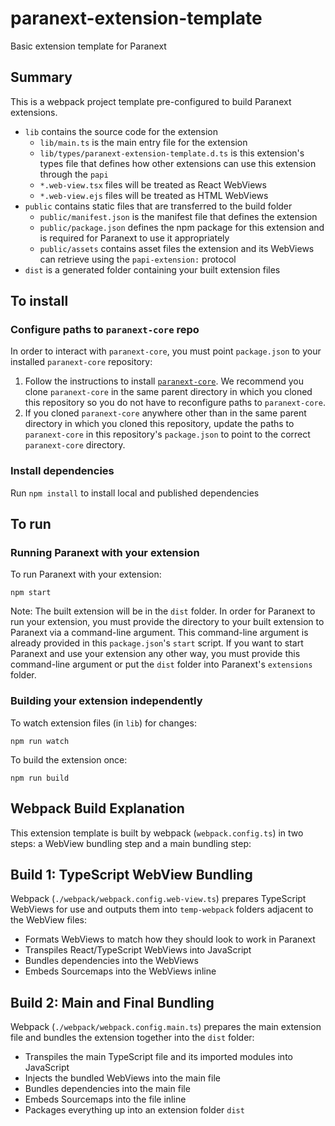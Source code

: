 # paranext-extension-template
Basic extension template for Paranext

## Summary

This is a webpack project template pre-configured to build Paranext extensions.

 - `lib` contains the source code for the extension
   - `lib/main.ts` is the main entry file for the extension
   - `lib/types/paranext-extension-template.d.ts` is this extension's types file that defines how other extensions can use this extension through the `papi`
   - `*.web-view.tsx` files will be treated as React WebViews
   - `*.web-view.ejs` files will be treated as HTML WebViews
 - `public` contains static files that are transferred to the build folder
   - `public/manifest.json` is the manifest file that defines the extension
   - `public/package.json` defines the npm package for this extension and is required for Paranext to use it appropriately
   - `public/assets` contains asset files the extension and its WebViews can retrieve using the `papi-extension:` protocol
 - `dist` is a generated folder containing your built extension files

## To install

### Configure paths to `paranext-core` repo

In order to interact with `paranext-core`, you must point `package.json` to your installed `paranext-core` repository:

1. Follow the instructions to install [`paranext-core`](https://github.com/paranext/paranext-core#developer-install). We recommend you clone `paranext-core` in the same parent directory in which you cloned this repository so you do not have to reconfigure paths to `paranext-core`.
2. If you cloned `paranext-core` anywhere other than in the same parent directory in which you cloned this repository, update the paths to `paranext-core` in this repository's `package.json` to point to the correct `paranext-core` directory.

### Install dependencies

Run `npm install` to install local and published dependencies

## To run

### Running Paranext with your extension

To run Paranext with your extension:

`npm start`

Note: The built extension will be in the `dist` folder. In order for Paranext to run your extension, you must provide the directory to your built extension to Paranext via a command-line argument. This command-line argument is already provided in this `package.json`'s `start` script. If you want to start Paranext and use your extension any other way, you must provide this command-line argument or put the `dist` folder into Paranext's `extensions` folder.

### Building your extension independently

To watch extension files (in `lib`) for changes:

`npm run watch`

To build the extension once:

`npm run build`

## Webpack Build Explanation

This extension template is built by webpack (`webpack.config.ts`) in two steps: a WebView bundling step and a main bundling step:

## Build 1: TypeScript WebView Bundling

Webpack (`./webpack/webpack.config.web-view.ts`) prepares TypeScript WebViews for use and outputs them into `temp-webpack` folders adjacent to the WebView files:
- Formats WebViews to match how they should look to work in Paranext
- Transpiles React/TypeScript WebViews into JavaScript
- Bundles dependencies into the WebViews
- Embeds Sourcemaps into the WebViews inline

## Build 2: Main and Final Bundling

Webpack (`./webpack/webpack.config.main.ts`) prepares the main extension file and bundles the extension together into the `dist` folder:
- Transpiles the main TypeScript file and its imported modules into JavaScript
- Injects the bundled WebViews into the main file
- Bundles dependencies into the main file
- Embeds Sourcemaps into the file inline
- Packages everything up into an extension folder `dist`
